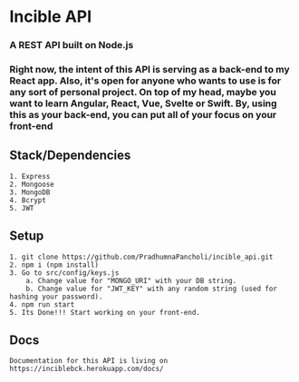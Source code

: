 # Incible API

### A REST API built on Node.js

### Right now, the intent of this API is serving as a back-end to my React app. Also, it's open for anyone who wants to use is for any sort of personal project. On top of my head, maybe you want to learn Angular, React, Vue, Svelte or Swift. By, using this as your back-end, you can put all of your focus on your front-end

## Stack/Dependencies

    1. Express
    2. Mongoose
    3. MongoDB
    4. Bcrypt
    5. JWT

## Setup

    1. git clone https://github.com/PradhumnaPancholi/incible_api.git
    2. npm i (npm install)
    3. Go to src/config/keys.js
        a. Change value for "MONGO_URI" with your DB string.
        b. Change value for "JWT_KEY" with any random string (used for hashing your password).
    4. npm run start
    5. Its Done!!! Start working on your front-end.

## Docs

    Documentation for this API is living on https://inciblebck.herokuapp.com/docs/ 
